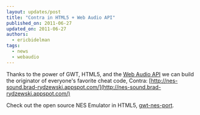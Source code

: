 ```yaml
---
layout: updates/post
title: "Contra in HTML5 + Web Audio API"
published_on: 2011-06-27
updated_on: 2011-06-27
authors:
  - ericbidelman
tags:
  - news
  - webaudio
---
```

Thanks to the power of GWT, HTML5, and the [Web Audio API](http://chromium.googlecode.com/svn/trunk/samples/audio/specification/specification.html) we can build the originator of everyone's favorite cheat code, Contra: [http://nes-sound.brad-rydzewski.appspot.com/](http://nes-sound.brad-rydzewski.appspot.com/)

Check out the open source NES Emulator in HTML5, [gwt-nes-port](http://code.google.com/p/gwt-nes-port/).

